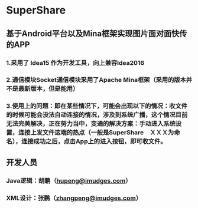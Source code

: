 # SuperShare
## 基于Android平台以及Mina框架实现图片面对面快传的APP
### 1.采用了 Idea15 作为开发工具，向上兼容Idea2016
### 2.通信模块Socket通信模块采用了Apache Mina框架（采用的版本并不是最新版本，但是能用）
### 3.使用上的问题：即在某些情况下，可能会出现以下的情况：收文件的时候可能会没法自动连接的情况，涉及到系统广播，这个情况目前无法完美解决，正在努力当中，变通的解决方案：手动进入系统设置，连接上发文件这端的热点（一般是SuperShare　ＸＸＸ为命名），连接成功之后，点击App上的进入按钮，即可收文件。
## 开发人员
### Java逻辑：胡鹏（hupeng@imudges.com）
### XML设计：张鹏（zhangpeng@imudges.com）
